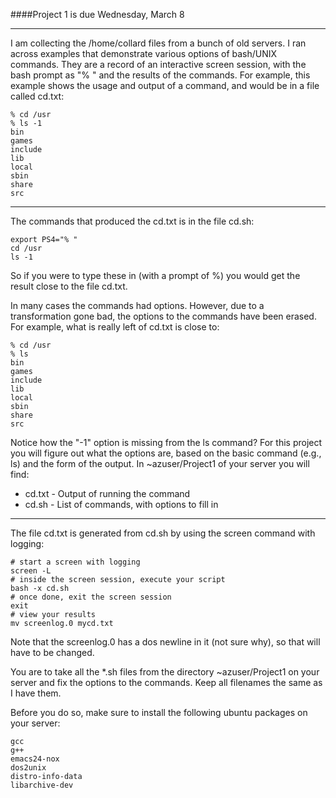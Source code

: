####Project 1 is due Wednesday, March 8

-----------------------------------------------------------

I am collecting the /home/collard files from a bunch of old servers. I ran across examples that demonstrate various options of bash/UNIX commands. They are a record of an interactive screen session, with the bash prompt as "% " and the results of the commands. For example, this example shows the usage and output of a command, and would be in a file called cd.txt:

    % cd /usr
    % ls -1
    bin
    games
    include
    lib
    local
    sbin
    share
    src

-----------------------------------------------------------

The commands that produced the cd.txt is in the file cd.sh:

    export PS4="% "
    cd /usr
    ls -1

So if you were to type these in (with a prompt of %) you would get the result close to the file cd.txt.

In many cases the commands had options. However, due to a transformation gone bad, the options to the commands have been erased. For example, what is really left of cd.txt is close to:

    % cd /usr
    % ls
    bin
    games
    include
    lib
    local
    sbin
    share
    src

Notice how the "-1" option is missing from the ls command? For this project you will figure out what the options are, based on the basic command (e.g., ls) and the form of the output. In ~azuser/Project1 of your server you will find:

* cd.txt - Output of running the command
* cd.sh - List of commands, with options to fill in

-----------------------------------------------------------

The file cd.txt is generated from cd.sh by using the screen command with logging:

    # start a screen with logging
    screen -L
    # inside the screen session, execute your script
    bash -x cd.sh
    # once done, exit the screen session
    exit
    # view your results 
    mv screenlog.0 mycd.txt

Note that the screenlog.0 has a dos newline in it (not sure why), so that will have to be changed.

You are to take all the *.sh files from the directory ~azuser/Project1 on your server and fix the options to the commands. Keep all filenames the same as I have them.

Before you do so, make sure to install the following ubuntu packages on your server:

    gcc
    g++
    emacs24-nox
    dos2unix
    distro-info-data
    libarchive-dev

